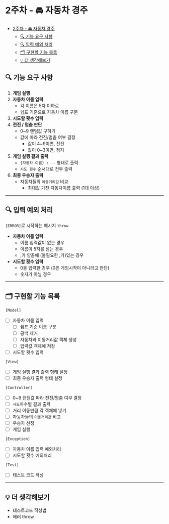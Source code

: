 # 2주차 - 🚘 자동차 경주

- [2주차 - 🚘 자동차 경주](#2주차----자동차-경주)
  - [🔍 기능 요구 사항](#-기능-요구-사항)
  - [🔍 입력 예외 처리](#-입력-예외-처리)
  - [🗂️ 구현할 기능 목록](#️-구현할-기능-목록)
  - [💡 더 생각해보기](#-더-생각해보기)

## 🔍 기능 요구 사항

1. **게임 실행**
2. **자동차 이름 입력**
   - 각 이름은 5자 이하로
   - 쉼표 기준으로 자동차 이름 구분
3. **시도할 횟수 입력**
4. **전진 / 멈춤 판단**
   - 0~9 랜덤값 구하기
   - 값에 따라 전진/멈춤 여부 결정
     - 값이 4~9이면, 전진
     - 값이 0~3이면, 정지
5. **게임 실행 결과 출력**
   - `{자동차 이름} : --` 형태로 출력
   - `시도 횟수` 순서대로 전부 출력
6. **최종 우승자 출력**
   - 자동차들의 `이동거리값` 비교
     - 최대값 가진 자동차이름 출력 (1대 이상)

---

## 🔍 입력 예외 처리

`[ERROR]`로 시작하는 메시지 `throw`

- **자동차 이름 입력**
  - 이름 입력값이 없는 경우
  - 이름이 5자를 넘는 경우
  - ,가 양끝에 (불필요한 ,가)있는 경우
- **시도할 횟수 입력**
  - 0을 입력한 경우 (0은 게임시작이 아니라고 판단)
  - 숫자가 아닐 경우

---

## 🗂️ 구현할 기능 목록

`[Model]`

- [ ] 자동차 이름 입력
  - [ ] 쉼표 기준 이름 구분
  - [ ] 공백 제거
  - [ ] 자동차와 이동거리값 객체 생성
  - [ ] 입력값 객체에 저장
- [ ] 시도할 횟수 입력

`[View]`

- [ ] 게임 실행 결과 출력 형태 설정
- [ ] 최종 우승자 출력 형태 설정

`[Controller]`

- [ ] 0~9 랜덤값 따라 전진/멈춤 여부 결정
- [ ] `시도`차수별 결과 출력
- [ ] 거리 이동만큼 각 객체에 넣기
- [ ] 자동차들의 `이동거리값` 비교
- [ ] 우승자 선정
- [ ] 게임 실행

`[Exception]`

- [ ] 자동차 이름 입력 예외처리
- [ ] 시도할 횟수 예외처리

`[Test]`

- [ ] 테스트 코드 작성

---

## 💡 더 생각해보기

- 테스트코드 작성법
- 에러 throw
